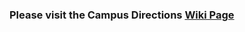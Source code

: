 ### Please visit the Campus Directions [Wiki Page](https://github.com/MobileApps-Cascadia/campus-directions-ios/wiki)